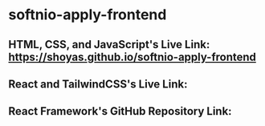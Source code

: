 # softnio-apply-frontend

## HTML, CSS, and JavaScript's Live Link: https://shoyas.github.io/softnio-apply-frontend

## React and TailwindCSS's Live Link: 

## React Framework's GitHub Repository Link: 